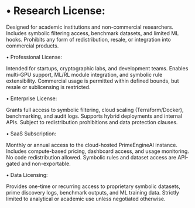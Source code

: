 # • Research License:

Designed for academic institutions and non-commercial researchers. Includes symbolic filtering access, benchmark datasets, and limited ML hooks. Prohibits any form of redistribution, resale, or integration into commercial products.

• Professional License:

Intended for startups, cryptographic labs, and development teams. Enables multi-GPU support, ML/RL module integration, and symbolic rule extensibility. Commercial usage is permitted within defined bounds, but resale or sublicensing is restricted.

• Enterprise License:

Grants full access to symbolic filtering, cloud scaling (Terraform/Docker), benchmarking, and audit logs. Supports hybrid deployments and internal APIs. Subject to redistribution prohibitions and data protection clauses.

• SaaS Subscription:

Monthly or annual access to the cloud-hosted PrimeEngineAI instance. Includes compute-based pricing, dashboard access, and usage monitoring. No code redistribution allowed. Symbolic rules and dataset access are API-gated and non-exportable.

• Data Licensing:

Provides one-time or recurring access to proprietary symbolic datasets, prime discovery logs, benchmark outputs, and ML training data. Strictly limited to analytical or academic use unless negotiated otherwise.

